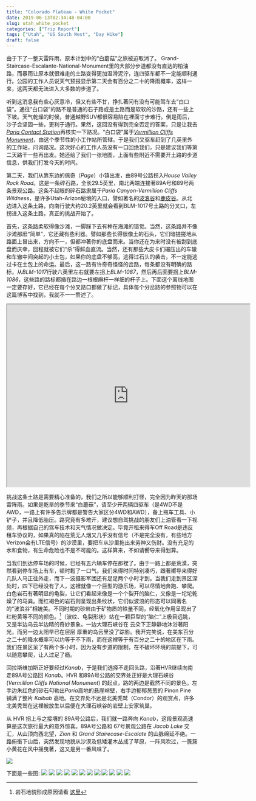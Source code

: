 ```yaml
---
title: "Colorado Plateau - White Pocket"
date: 2019-06-13T02:34:48-04:00
slug: utah_white_pocket
categories: ["Trip Report"]
tags: ["Utah", "US South West", "Day Hike"]
draft: false
---
```

[p1]: https://1.bp.blogspot.com/-a-jBkDkwHQQ/XP2DKHuNe4I/AAAAAAAALZY/NWk94smISn0OE4C872S2Be_-ya_U3qQVgCLcBGAs/s1600/kaibab_plateau_map_lg.gif

[p2]: https://1.bp.blogspot.com/-kXdvtSvrxLs/XPXqetpY6fI/AAAAAAAALYA/A2GgoWvoO0UwupO59QCbOZZ4vx2mfPzaACKgBGAs/s1600/Utah-48.jpg

[p3]: https://1.bp.blogspot.com/-iJDGkXHEEBc/XPXn75w09FI/AAAAAAAALX0/aqwUkMaBwWkoKBeIZJxgnkb8BY48vunIACKgBGAs/s1600/Utah-28.jpg

[p4]: https://1.bp.blogspot.com/-_jC1CTWRZGo/XPSZuR7sx8I/AAAAAAAALXc/C9Jqj5k2Sf8B6vyqmTjDCTbZvhB-0Rn9QCKgBGAs/s1600/Utah-60.jpg

[p5]: https://1.bp.blogspot.com/-JBGX_QC1gF0/XPXn7wO5olI/AAAAAAAALX0/VMuTvDYodLAnCF7mpJTjugzLZmI4Lt4cQCKgBGAs/s1600/Utah-36.jpg

[p6]: https://1.bp.blogspot.com/-ZMlryoqTbGs/XPXn73dq4tI/AAAAAAAALX0/UeG0To7t2pw1g1RTHL02W1pOaCvtdbQjgCKgBGAs/s1600/Utah-43.jpg

[p7]: https://1.bp.blogspot.com/-i5d1EaQemqM/XPXn72rKOFI/AAAAAAAALX0/WmkRZWTy9DsRa9oCZSoCHC8S09vLi81jgCKgBGAs/s1600/Utah-53.jpg

[p8]: https://1.bp.blogspot.com/-glqPuDe29hQ/XPXn72nsYsI/AAAAAAAALX0/iGnLczsbmWIJTKsiTGN2610eNmECvEaUQCKgBGAs/s1600/Utah-41.jpg

[p9]: https://1.bp.blogspot.com/-mUxavQx2dMA/XPXn74vEt2I/AAAAAAAALX0/pEY_cYwqf648ANPyShH_mE4F-iglH37ogCKgBGAs/s1600/Utah-63.jpg

[p10]: https://1.bp.blogspot.com/-EOt92QzYeDY/XPXn7-0Zu-I/AAAAAAAALX0/vE8Ynl-Ls-MePUbwIXxdJA6D3DraUFtgACKgBGAs/s1600/Utah-47.jpg

[p11]: https://1.bp.blogspot.com/-HitvCtk98VM/XPXn7yqUEWI/AAAAAAAALX0/SlHJB_T8XkcJl5zAA4Wcpbp0TxBd_LJDwCKgBGAs/s1600/Utah-66.jpg

[p12]: https://1.bp.blogspot.com/-5_UZHPoQ55c/XPX1I7o9w1I/AAAAAAAALYk/_2n_59TAzxYlSqEKGArLOlD_nv8FhcRAgCKgBGAs/s1600/Utah-69.jpg

[p13]: https://1.bp.blogspot.com/-9dtELxk9zSQ/XPX1I669WwI/AAAAAAAALYk/gVxN-fsX4V8lbgWR8t4ejtOAW5fNc78DgCKgBGAs/s1600/Utah-70.jpg

由于下了一整天雷阵雨，原本计划中的“白蘑菇”之旅被迫取消了。 Grand-Staircase-Escalante-National-Monument里的大部分步道都没有直达的柏油路，而暴雨让原本就很难走的土路变得更加湿滑泥泞，连四驱车都不一定能顺利通行。公园的工作人员说天气预报显示第二天会有百分之二十的降雨概率，这样一来，这两天都无法进入大多数的步道了。

听到这消息我有些心灰意冷，但又有些不甘，挣扎著问有没有可能驾车去“白口袋”。通往“白口袋”的路不是普通的石子路或是土路而是软软的沙路，还有一些上下坡。天气乾燥的时候，普通越野SUV都很容易陷在裡面寸步难行。倒是雨后，沙子会坚固一些，更利于通行。果然，这回没有得到完全否定的答案，只是让我去[*Paria Contact Station*](https://www.blm.gov/visit/paria-contact-station)再核实一下路况。“白口袋”属于[*Vermillion Cliffs Monument*](https://www.blm.gov/visit/vermilion-cliffs)，由这个季节性的小工作站所管辖。于是我们又驱车赶到了几英里外的工作站，问询路况。这次好心的工作人员没有一口回绝我们，只是建议我们等第二天路干一些再出发。她还给了我们一张地图，上面有些附近不需要开土路的步道信息，供我们打发今天的时间。

第二天，我们从靠东边的佩奇（*Page*）小镇出发，由89号公路拐入*House Valley Rock Road*。这是一条碎石路，全长29.5英里，南北两端连接著89A号和89号两条景观公路。这条不起眼的碎石路隶属于*Paria Canyon-Vermillion Cliffs Wildness*，是许多Utah-Arizon秘境的入口，譬如著名的[波浪谷](https://www.blm.gov/visit/coyote-buttes-north-the-wave)和[鹿皮谷](https://www.blm.gov/visit/buckskin-gulch)。从北边进入这条土路，向南行驶大约20.2英里就会看到BLM-1017号土路的分叉口，左拐进入这条土路，真正的挑战开始了。

首先，这条路柔软得像沙滩，一脚踩下去有种在海滩的错觉。当然，这条路并不像沙滩那麽“简单”，它还藏有些利器。譬如那些长得很像土的石头，它们暗搓搓地从路面上冒出来，方向不一，但都冲著你的底盘而来。当你还在为来时没有被刮到底盘而庆幸，回程就被它们“杀”得鲜血直流。当然，还有那些大皮卡们碾压出的车辙和车辙中间突起的小土包，如果你的底盘不够高，逃得过石头的袭击，不一定能逃过卡在土包上的命运。最后，这一路有许奇奇怪怪的岔路，每条都没有明确的路标，从*BLM-1017*行驶六英里左右就要左拐上*BLM-1087*，然后再后面要拐上*BLM-1086*，这些路的路标都插在路边一根根麻杆一样细的杆子上。下面这个离线地图一定要存好，它已经在每个分叉路口都做了标记，具体每个分岔路的参照物可以在这篇博客中找到，我就不一一赘述了。

<iframe src="https://www.google.com/maps/d/embed?mid=1-5-bg42R5fCVcoGp_bomf-1pIlk" width="640" height="480"></iframe>

挑战这条土路是需要精心准备的，我们之所以能够顺利打怪，完全因为昨天的那场 雷阵雨。如果是乾旱的季节来“白蘑菇”，请至少开两辆四驱车（是4WD不是AWD，一路上有许多告示牌都是警告大家区分4WD和AWD），备上拖车工具、小铲子，并且降低胎压。路究竟有多难开，建议想自驾挑战的朋友们上油管看一下视频，再根据自己的驾车技术和天气情况做决定。毕竟开租来得车Off Road是违反租车协议的，如果真的陷在荒无人烟又几乎没有信号（不是完全没有，有些地方Verizon会有LTE信号）的沙漠里，要把车从沙里拖出来劳神又伤财。没有充足的水和食物，有生命危险也不是不可能的。这样算来，不如请嚮导来得划算。

当我们到达停车场的时候，已经有五六辆车停在那裡了。由于一路上都是荒漠，突然看到停车场上有车，顿时鬆了一口气。我们来得时间特别凑巧，跟著嚮导来得好几队人马正往外走，而下一波摄影军团还有足足两个小时才到。当我们走到景区深处时，四下已经没有了人，这裡就像一个巨型的游乐场，可以尽情地奔跑、攀爬。白色岩石有著明显的龟裂，让它们看起来像是一个个裂开的脑仁，又像是一坨坨乾燥了的马粪。而红褐色的岩石则呈现出条纹状，它们似波浪的形态可以同著名的“波浪谷”相媲美。不同时期的砂岩由于矿物质的铁量不同，经氧化作用呈现出了红粉黄等不同的颜色。[^1]（波纹、龟裂形状）站在一颗巨型的“脑仁”上极目远眺，又是半边乌云半边晴的奇妙景象。一边大理石峡谷在 云朵下正静静地沐浴著阳光，而另一边太阳早已在层层 厚重的乌云里没了踪影。我开完笑说，在美东百分之二十的降水概率可以约等于不下雨，而在这裡等于有百分之二十的地区在下雨。我们在景区呆了有两个多小时，因为没有步道的限制，在不破坏环境的前提下，可以随意攀爬，让人过足了瘾。
[^1]: 岩石地貌形成原因请看 [这里](http://www.desertexplorers.org/2017-trips/item/441-the-quest-for-white-pocket)

回拉斯维加斯正好要经过*Kanab*，于是我们选择不走回头路，沿著HVR继续向南走89A号公路回 *Kanab*。HVR 和89A号公路的交界处正好是大理石峡谷 (*Vermillion Cliffs National Monument*) 的起点，路的两边是截然不同的景色。左手边朱红色的砂石勾勒出*Paria*高地的悬崖峭壁，右手边郁郁葱葱的 Pinon Pine 铺满了整片 *Kaibab* 高地。在交界处不远是北美秃鹫（Condor）的观赏点，许多北美秃鹫在这裡被放生以后便在大理石峡谷的岩壁上安家筑巢。

从 HVR 拐上与之接壤的 89A号公路后，我们就一路奔向 *Kanab*，这段景观高速算是这次旅行最大的意外惊喜。89A号公路和 67号景观公路在 *Jacob Lake* 交汇，从山顶向西北望，*Zion* 和 *Grand Stairecase-Escalate* 的山脉绵延不绝。一路俯衝下山后，突然发现地貌从沙漠及低矮灌木丛成了草原，一阵风吹过，一簇簇小黄花在风中摇曳著，这又是另一番风味了。

![][p1]

下面是一些图:
![][p2]
![][p3]
![][p4]
![][p5]
![][p6]
![][p7]
![][p8]
![][p9]
![][p10]
![][p11]
![][p12]
![][p13]











 











